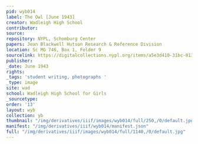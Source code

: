 ```yaml
---
pid: wyb014
label: The Owl [June 1943]
creator: Wadleigh High School
contributor:
source:
repository: NYPL, Schomburg Center
papers: Jean Blackwell Hutson Research & Reference Division
location: Sc MG 746, Box 1, Folder 9
sourcelink: https://digitalcollections.nypl.org/items/a5e3d410-31bc-0134-db5e-00505686a51c
publisher:
_date: June 1943
rights:
_tags: 'student writing, photographs '
_type: image
site: wad
school: Wadleigh High School for Girls
_sourcetype:
order: '13'
layout: wyb
collection: yb
thumbnail: "/img/derivatives/iiif/images/wyb014/full/250,/0/default.jpg"
manifest: "/img/derivatives/iiif/wyb014/manifest.json"
full: "/img/derivatives/iiif/images/wyb014/full/1140,/0/default.jpg"
---
```

